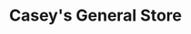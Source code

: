 ---
title: "Casey's General Store"
url: /omaha/caseys-general-store-south-108th-street/
shop: convenience
---